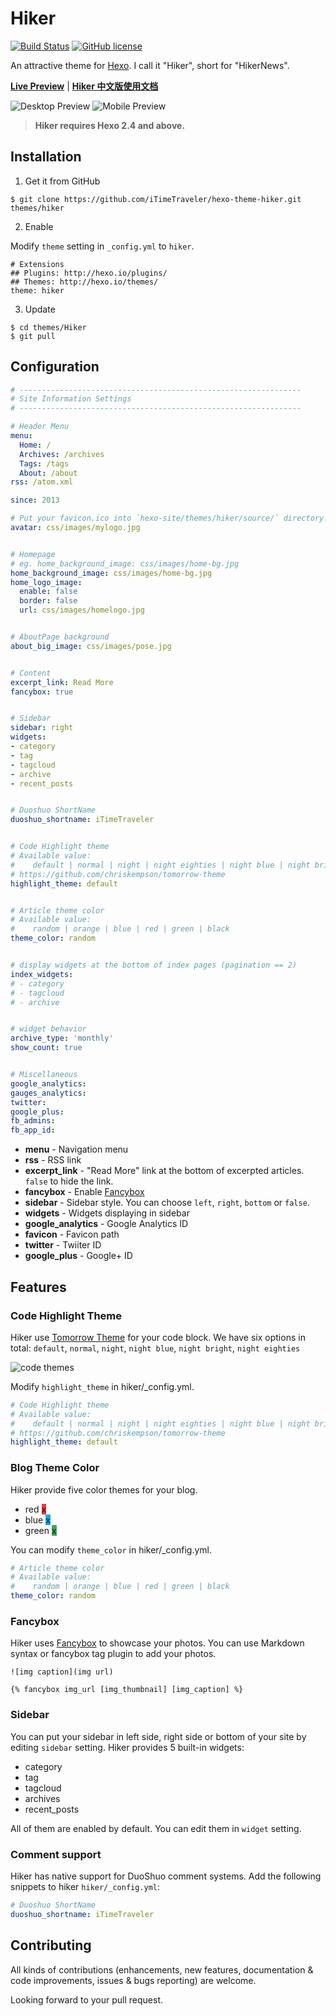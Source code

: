 # Hiker

[![Build Status](https://travis-ci.org/iTimeTraveler/hexo-theme-hiker.svg?branch=master)](https://travis-ci.org/iTimeTraveler/hexo-theme-hiker)		[![GitHub license](https://img.shields.io/badge/license-MIT-blue.svg)](https://github.com/iTimeTraveler/hexo-theme-hiker/blob/master/LICENSE)


An attractive theme for [Hexo]. I call it "Hiker", short for "HikerNews".

[**Live Preview**](https://itimetraveler.github.io/) | [**Hiker 中文版使用文档**](README.cn.md)

![Desktop Preview](source/preview/preview-pc.png)
![Mobile Preview](source/preview/preview-mobile.png)

> **Hiker requires Hexo 2.4 and above.**

## Installation

 1. Get it from GitHub

 ```shell
 $ git clone https://github.com/iTimeTraveler/hexo-theme-hiker.git themes/hiker
 ```
 2. Enable

 Modify `theme` setting in `_config.yml` to `hiker`.
 ```
 # Extensions
 ## Plugins: http://hexo.io/plugins/
 ## Themes: http://hexo.io/themes/
 theme: hiker
 ```
 3. Update

 ```shell
 $ cd themes/Hiker
 $ git pull
 ```

## Configuration

``` yml
# ---------------------------------------------------------------
# Site Information Settings
# ---------------------------------------------------------------

# Header Menu
menu:
  Home: /
  Archives: /archives
  Tags: /tags
  About: /about
rss: /atom.xml

since: 2013

# Put your favicon.ico into `hexo-site/themes/hiker/source/` directory.
avatar: css/images/mylogo.jpg


# Homepage
# eg. home_background_image: css/images/home-bg.jpg
home_background_image: css/images/home-bg.jpg
home_logo_image: 
  enable: false
  border: false
  url: css/images/homelogo.jpg


# AboutPage background
about_big_image: css/images/pose.jpg


# Content
excerpt_link: Read More
fancybox: true


# Sidebar
sidebar: right
widgets:
- category
- tag
- tagcloud
- archive
- recent_posts


# Duoshuo ShortName
duoshuo_shortname: iTimeTraveler


# Code Highlight theme
# Available value:
#    default | normal | night | night eighties | night blue | night bright
# https://github.com/chriskempson/tomorrow-theme
highlight_theme: default


# Article theme color
# Available value:
#    random | orange | blue | red | green | black
theme_color: random


# display widgets at the bottom of index pages (pagination == 2)
index_widgets:
# - category
# - tagcloud
# - archive


# widget behavior
archive_type: 'monthly'
show_count: true


# Miscellaneous
google_analytics:
gauges_analytics:
twitter:
google_plus:
fb_admins:
fb_app_id:

```

- **menu** - Navigation menu
- **rss** - RSS link
- **excerpt_link** - "Read More" link at the bottom of excerpted articles. `false` to hide the link.
- **fancybox** - Enable [Fancybox]
- **sidebar** - Sidebar style. You can choose `left`, `right`, `bottom` or `false`.
- **widgets** - Widgets displaying in sidebar
- **google_analytics** - Google Analytics ID
- **favicon** - Favicon path
- **twitter** - Twiiter ID
- **google_plus** - Google+ ID

## Features

### Code Highlight Theme

Hiker use [Tomorrow Theme](https://github.com/chriskempson/tomorrow-theme) for your code block. We have six options in total: `default`, `normal`, `night`, `night blue`, `night bright`, `night eighties`

![code themes](source/preview/code-theme.jpg)

Modify `highlight_theme` in hiker/_config.yml.

```yml
# Code Highlight theme
# Available value:
#    default | normal | night | night eighties | night blue | night bright
# https://github.com/chriskempson/tomorrow-theme
highlight_theme: default
```

### Blog Theme Color

Hiker provide five color themes for your blog.
- red <span style="background-color: #f03838;"> x </span>
- blue <span style="background-color: #00aced;"> x </span>
- green <span style="background-color: #39aa56;"> x </span>

You can modify `theme_color` in hiker/_config.yml.

```yml
# Article theme color
# Available value:
#    random | orange | blue | red | green | black
theme_color: random
```

### Fancybox

Hiker uses [Fancybox] to showcase your photos. You can use Markdown syntax or fancybox tag plugin to add your photos.

```
![img caption](img url)

{% fancybox img_url [img_thumbnail] [img_caption] %}
```

### Sidebar

You can put your sidebar in left side, right side or bottom of your site by editing `sidebar` setting.
Hiker provides 5 built-in widgets:

- category
- tag
- tagcloud
- archives
- recent_posts

All of them are enabled by default. You can edit them in `widget` setting.

### Comment support

Hiker has native support for DuoShuo comment systems. Add the following snippets to hiker `hiker/_config.yml`:

```yml
# Duoshuo ShortName
duoshuo_shortname: iTimeTraveler
```

## Contributing

All kinds of contributions (enhancements, new features, documentation & code improvements, issues & bugs reporting) are welcome.

Looking forward to your pull request.

[Hexo]: https://hexo.io/
[Fancybox]: http://fancyapps.com/fancybox/
[Font Awesome]: http://fontawesome.io/